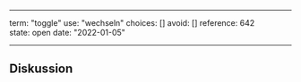 
---
term:      "toggle"
use:       "wechseln"
choices:   []
avoid:     []
reference: 642        
state:     open
date:      "2022-01-05"

---

## Diskussion

